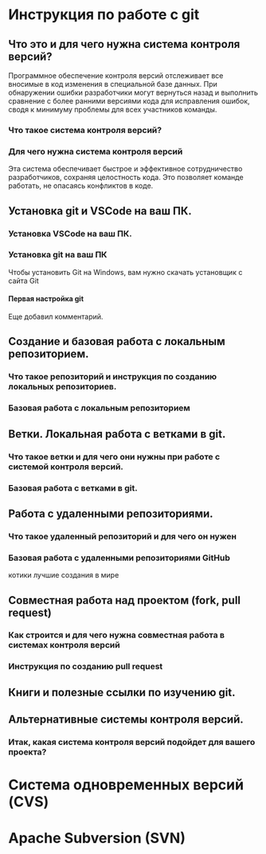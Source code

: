 # Инструкция по работе с git

## Что это и для чего нужна система контроля версий?
Программное обеспечение контроля версий отслеживает все вносимые в код изменения в специальной базе данных. При обнаружении ошибки разработчики могут вернуться назад и выполнить сравнение с более ранними версиями кода для исправления ошибок, сводя к минимуму проблемы для всех участников команды.

### Что такое система контроля версий?

### Для чего нужна система контроля версий

Эта система обеспечивает быстрое и эффективное сотрудничество разработчиков, сохраняя целостность кода. Это позволяет команде работать, не опасаясь конфликтов в коде.

## Установка git и VSCode на ваш ПК.

### Установка VSCode на ваш ПК.

### Установка git на ваш ПК
Чтобы установить Git на Windows, вам нужно скачать установщик с сайта Git

#### Первая настройка git
Еще добавил комментарий.

## Создание и базовая работа с локальным репозиторием.

### Что такое репозиторий и инструкция по созданию локальных репозиториев.

### Базовая работа с локальным репозиторием

## Ветки. Локальная работа с ветками в git.

### Что такое ветки и для чего они нужны при работе с системой контроля версий.

### Базовая работа с ветками в git.

## Работа с удаленными репозиториями.

### Что такое удаленный репозиторий и для чего он нужен

### Базовая работа с удаленными репозиториями GitHub


котики лучшие создания в мире

## Совместная работа над проектом (fork, pull request)

### Как строится и для чего нужна совместная работа в системах контроля версий

### Инструкция по созданию pull request

## Книги и полезные ссылки по изучению git.

## Альтернативные системы контроля версий.

### Итак, какая система контроля версий подойдет для вашего проекта?

# Система одновременных версий (CVS)

# Apache Subversion (SVN)

